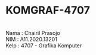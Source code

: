 # KOMGRAF-4707
<br/>
Nama : Chairil Prasojo
<br/>
NIM : A11.2020.13201
<br/>
Kelp : 4707 - Grafika Komputer
